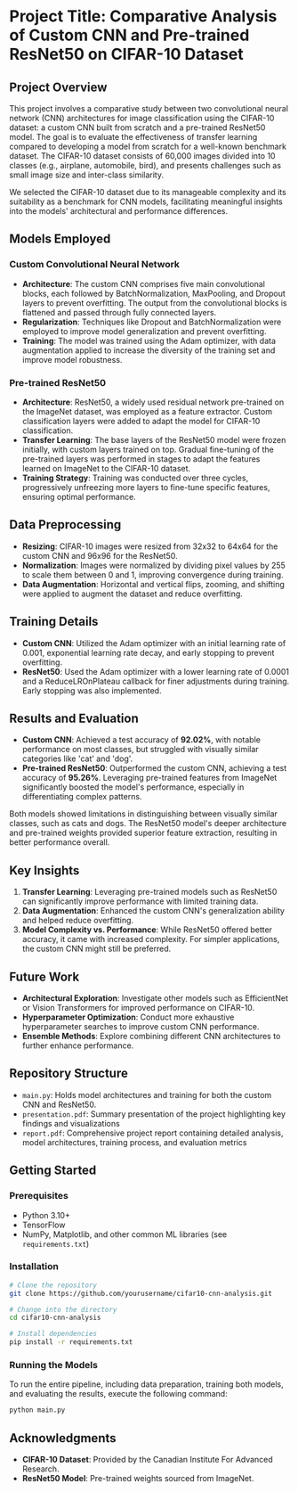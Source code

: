 # Project Title: Comparative Analysis of Custom CNN and Pre-trained ResNet50 on CIFAR-10 Dataset

## Project Overview

This project involves a comparative study between two convolutional neural network (CNN) architectures for image classification using the CIFAR-10 dataset: a custom CNN built from scratch and a pre-trained ResNet50 model. The goal is to evaluate the effectiveness of transfer learning compared to developing a model from scratch for a well-known benchmark dataset. The CIFAR-10 dataset consists of 60,000 images divided into 10 classes (e.g., airplane, automobile, bird), and presents challenges such as small image size and inter-class similarity.

We selected the CIFAR-10 dataset due to its manageable complexity and its suitability as a benchmark for CNN models, facilitating meaningful insights into the models' architectural and performance differences.

## Models Employed

### Custom Convolutional Neural Network

- **Architecture**: The custom CNN comprises five main convolutional blocks, each followed by BatchNormalization, MaxPooling, and Dropout layers to prevent overfitting. The output from the convolutional blocks is flattened and passed through fully connected layers.
- **Regularization**: Techniques like Dropout and BatchNormalization were employed to improve model generalization and prevent overfitting.
- **Training**: The model was trained using the Adam optimizer, with data augmentation applied to increase the diversity of the training set and improve model robustness.

### Pre-trained ResNet50

- **Architecture**: ResNet50, a widely used residual network pre-trained on the ImageNet dataset, was employed as a feature extractor. Custom classification layers were added to adapt the model for CIFAR-10 classification.
- **Transfer Learning**: The base layers of the ResNet50 model were frozen initially, with custom layers trained on top. Gradual fine-tuning of the pre-trained layers was performed in stages to adapt the features learned on ImageNet to the CIFAR-10 dataset.
- **Training Strategy**: Training was conducted over three cycles, progressively unfreezing more layers to fine-tune specific features, ensuring optimal performance.

## Data Preprocessing

- **Resizing**: CIFAR-10 images were resized from 32x32 to 64x64 for the custom CNN and 96x96 for the ResNet50.
- **Normalization**: Images were normalized by dividing pixel values by 255 to scale them between 0 and 1, improving convergence during training.
- **Data Augmentation**: Horizontal and vertical flips, zooming, and shifting were applied to augment the dataset and reduce overfitting.

## Training Details

- **Custom CNN**: Utilized the Adam optimizer with an initial learning rate of 0.001, exponential learning rate decay, and early stopping to prevent overfitting.
- **ResNet50**: Used the Adam optimizer with a lower learning rate of 0.0001 and a ReduceLROnPlateau callback for finer adjustments during training. Early stopping was also implemented.

## Results and Evaluation

- **Custom CNN**: Achieved a test accuracy of **92.02%**, with notable performance on most classes, but struggled with visually similar categories like 'cat' and 'dog'.
- **Pre-trained ResNet50**: Outperformed the custom CNN, achieving a test accuracy of **95.26%**. Leveraging pre-trained features from ImageNet significantly boosted the model's performance, especially in differentiating complex patterns.

Both models showed limitations in distinguishing between visually similar classes, such as cats and dogs. The ResNet50 model's deeper architecture and pre-trained weights provided superior feature extraction, resulting in better performance overall.

## Key Insights

1. **Transfer Learning**: Leveraging pre-trained models such as ResNet50 can significantly improve performance with limited training data.
2. **Data Augmentation**: Enhanced the custom CNN's generalization ability and helped reduce overfitting.
3. **Model Complexity vs. Performance**: While ResNet50 offered better accuracy, it came with increased complexity. For simpler applications, the custom CNN might still be preferred.

## Future Work

- **Architectural Exploration**: Investigate other models such as EfficientNet or Vision Transformers for improved performance on CIFAR-10.
- **Hyperparameter Optimization**: Conduct more exhaustive hyperparameter searches to improve custom CNN performance.
- **Ensemble Methods**: Explore combining different CNN architectures to further enhance performance.

## Repository Structure

- `main.py`: Holds model architectures and training for both the custom CNN and ResNet50.
- `presentation.pdf`: Summary presentation of the project highlighting key findings and visualizations
- `report.pdf`: Comprehensive project report containing detailed analysis, model architectures, training process, and evaluation metrics

## Getting Started

### Prerequisites

- Python 3.10+
- TensorFlow
- NumPy, Matplotlib, and other common ML libraries (see `requirements.txt`)

### Installation

```bash
# Clone the repository
git clone https://github.com/yourusername/cifar10-cnn-analysis.git

# Change into the directory
cd cifar10-cnn-analysis

# Install dependencies
pip install -r requirements.txt
```

### Running the Models

To run the entire pipeline, including data preparation, training both models, and evaluating the results, execute the following command:

```bash
python main.py
```

## Acknowledgments

- **CIFAR-10 Dataset**: Provided by the Canadian Institute For Advanced Research.
- **ResNet50 Model**: Pre-trained weights sourced from ImageNet.

